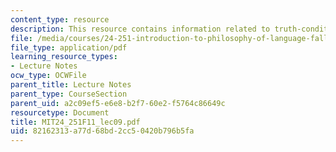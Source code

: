```yaml
---
content_type: resource
description: This resource contains information related to truth-conditional theories.
file: /media/courses/24-251-introduction-to-philosophy-of-language-fall-2011/82162313a77d68bd2cc50420b796b5fa_MIT24_251F11_lec09.pdf
file_type: application/pdf
learning_resource_types:
- Lecture Notes
ocw_type: OCWFile
parent_title: Lecture Notes
parent_type: CourseSection
parent_uid: a2c09ef5-e6e8-b2f7-60e2-f5764c86649c
resourcetype: Document
title: MIT24_251F11_lec09.pdf
uid: 82162313-a77d-68bd-2cc5-0420b796b5fa
---
```

